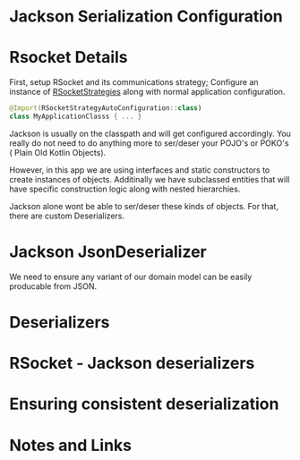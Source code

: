 # Jackson Serialization Configuration

# Rsocket Details

First, setup RSocket and its communications strategy; 
Configure an instance of [RSocketStrategies]() along with
normal application configuration.

```kotlin
@Import(RSocketStrategyAutoConfiguration::class)
class MyApplicationClasss { ... }
```

Jackson is usually on the classpath and will get configured accordingly.
You really do not need to do anything more to ser/deser your POJO's or POKO's ( Plain Old Kotlin Objects).

However, in this app we are using interfaces and static constructors to create instances
of objects. Additinally we have subclassed entities that will have specific construction
logic along with nested hierarchies.  

Jackson alone wont be able to ser/deser these kinds of objects.  For that, there are 
custom Deserializers.

# Jackson JsonDeserializer

We need to ensure any variant of our domain model can be easily producable from JSON.


# Deserializers

# RSocket - Jackson deserializers

# Ensuring consistent deserialization

# Notes and Links